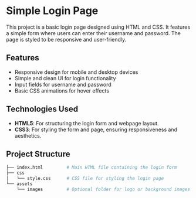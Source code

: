 # Simple Login Page

This project is a basic login page designed using HTML and CSS. It features a simple form where users can enter their username and password. The page is styled to be responsive and user-friendly.

## Features

- Responsive design for mobile and desktop devices
- Simple and clean UI for login functionality
- Input fields for username and password
- Basic CSS animations for hover effects

## Technologies Used

- **HTML5**: For structuring the login form and webpage layout.
- **CSS3**: For styling the form and page, ensuring responsiveness and aesthetics.

## Project Structure

```bash
├── index.html         # Main HTML file containing the login form
├── css
│   └── style.css      # CSS file for styling the login page
└── assets
    └── images         # Optional folder for logo or background images
